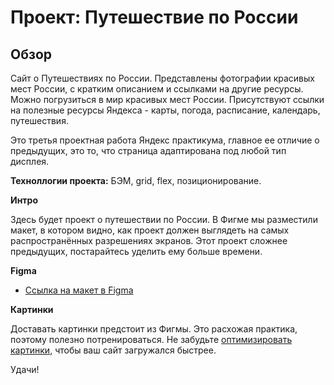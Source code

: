 # Проект: Путешествие по России

## Обзор
Сайт о Путешествиях по России. Представлены фотографии красивых мест России, с кратким описанием и ссылками на другие ресурсы.  
Можно погрузиться в мир красивых мест России. Присутствуют ссылки на полезные ресурсы Яндекса - карты, погода, расписание, календарь, путешествия.

Это третья проектная работа Яндекс практикума, главное ее отличие о предыдущих, это то, что страница адаптирована под любой тип дисплея.

**Техноллогии проекта:**
БЭМ, grid, flex, позиционирование.


**Интро**

Здесь будет проект о путешествии по России.
В Фигме мы разместили макет, в котором видно, как проект должен выглядеть на самых распространённых разрешениях экранов.
Этот проект сложнее предыдущих, постарайтесь уделить ему больше времени.

**Figma**

* [Ссылка на макет в Figma](https://www.figma.com/file/5S2WSbEFL6awjVWJ0NWL8Q/Sprint-3_-Russia-_-desktop-mobile?node-id=28503%3A0)

**Картинки**

Доставать картинки предстоит из Фигмы. Это расхожая практика, поэтому полезно потренироваться.
Не забудьте [оптимизировать картинки](https://tinypng.com/), чтобы ваш сайт загружался быстрее.

Удачи!
